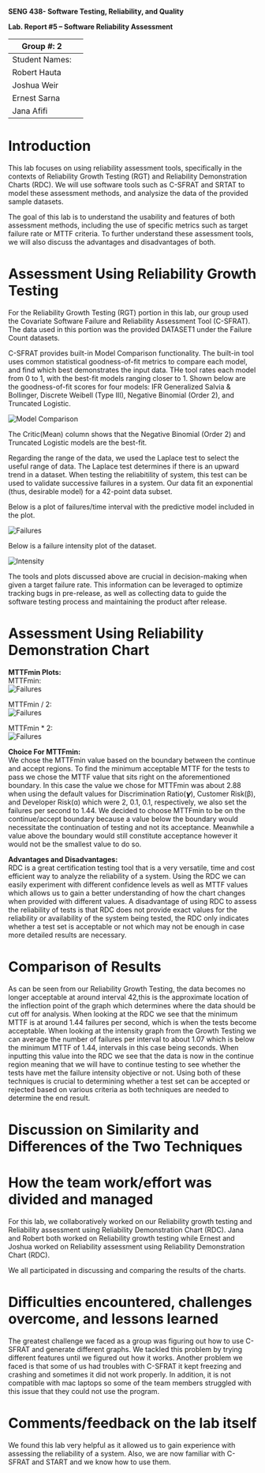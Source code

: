 **SENG 438- Software Testing, Reliability, and Quality**

**Lab. Report \#5 – Software Reliability Assessment**

| Group \#:   2    |   |
|-----------------|---|
| Student Names:  |   |
| Robert Hauta    |   |
| Joshua Weir     |   |
| Ernest Sarna    |   |
| Jana Afifi      |   |

# Introduction

This lab focuses on using reliability assessment tools, specifically in the contexts of Reliability Growth Testing (RGT) and Reliability Demonstration Charts (RDC). We will use software tools such as C-SFRAT and SRTAT to model these assessment methods, and analysize the data of the provided sample datasets.

The goal of this lab is to understand the usability and features of both assessment methods, including the use of specific metrics such as target failure rate or MTTF criteria. To further understand these assessment tools, we will also discuss the advantages and disadvantages of both.

# Assessment Using Reliability Growth Testing 

For the Reliability Growth Testing (RGT) portion in this lab, our group used the Covariate Software Failure and Reliability Assessment Tool (C-SFRAT). The data used in this portion was the provided DATASET1 under the Failure Count datasets.

C-SFRAT provides built-in Model Comparison functionality. The built-in tool uses common statistical goodness-of-fit metrics to compare each model, and find which best demonstrates the input data. THe tool rates each model from 0 to 1, with the best-fit models ranging closer to 1. Shown below are the goodness-of-fit scores for four models: IFR Generalized Salvia & Bollinger, Discrete Weibell (Type III), Negative Binomial (Order 2), and Truncated Logistic.

![Model Comparison](media/modelcomp.jpg)<br>

The Critic(Mean) column shows that the Negative Binomial (Order 2) and Truncated Logistic models are the best-fit.

Regarding the range of the data, we used the Laplace test to select the useful range of data. The Laplace test determines if there is an upward trend in a dataset. When testing the reliabitility of system, this test can be used to validate successive failures in a system. Our data fit an exponential (thus, desirable model) for a 42-point data subset.

Below is a plot of failures/time interval with the predictive model included in the plot.

![Failures](media/failures.jpg)<br>

Below is a failure intensity plot of the dataset.

![Intensity](media/intensity.jpg)<br>

The tools and plots discussed above are crucial in decision-making when given a target failure rate. This information can be leveraged to optimize tracking bugs in pre-release, as well as collecting data to guide the software testing process and maintaining the product after release.

# Assessment Using Reliability Demonstration Chart 
<strong>MTTFmin Plots:</strong><br>
MTTFmin: <br>
![Failures](media/MTTFmin.png)<br>

MTTFmin / 2: <br>
![Failures](media/MTTFmin_half.png)<br>

MTTFmin * 2: <br>
![Failures](media/MTTFmin_double.png)<br>

<strong>Choice For MTTFmin:</strong><br>
We chose the MTTFmin value based on the boundary between the continue and accept regions. To find the minimum acceptable MTTF for the tests to pass we chose the MTTF value that sits right on the aforementioned boundary. In this case the value we chose for MTTFmin was about 2.88 when using the default values for Discrimination Ratio(𝞬), Customer Risk(β), and Developer Risk(ɑ) which were 2, 0.1, 0.1, respectively, we also set the failures per second to 1.44. We decided to choose MTTFmin to be on the continue/accept boundary because a value below the boundary would necessitate the continuation of testing and not its acceptance. Meanwhile a value above the boundary would still constitute acceptance however it would not be the smallest value to do so.

<strong>Advantages and Disadvantages:</strong><br>
RDC is a great certification testing tool that is a very versatile, time and cost efficient way to analyze the reliability of a system. Using the RDC we can easily experiment with different confidence levels as well as MTTF values which allows us to gain a better understanding of how the chart changes when provided with different values. A disadvantage of using RDC to assess the reliability of tests is that RDC does not provide exact values for the reliability or availability of the system being tested, the RDC only indicates whether a test set is acceptable or not which may not be enough in case more detailed results are necessary.

# 

# Comparison of Results
As can be seen from our Reliability Growth Testing, the data becomes no longer acceptable at around interval 42,this is the approximate location of the inflection point of the graph which determines where the data should be cut off for analysis. When looking at the RDC we see that the minimum MTTF is at around 1.44 failures per second, which is when the tests become acceptable. When looking at the intensity graph from the Growth Testing we can average the number of failures per interval to about 1.07 which is below the minimum MTTF of 1.44, intervals in this case being seconds. When inputting this value into the RDC we see that the data is now in the continue region meaning that we will have to continue testing to see whether the tests have met the failure intensity objective or not. Using both of these techniques is crucial to determining whether a test set can be accepted or rejected based on various criteria as both techniques are needed to determine the end result.

# Discussion on Similarity and Differences of the Two Techniques

# How the team work/effort was divided and managed

For this lab, we collaboratively worked on our Reliability growth testing and Reliability assessment using Reliability Demonstration Chart (RDC). 
Jana and Robert both worked on Reliability growth testing while Ernest and Joshua worked on Reliability assessment using Reliability Demonstration Chart (RDC). 

We all participated in discussing and comparing the results of the charts.


# Difficulties encountered, challenges overcome, and lessons learned
The greatest challenge we faced as a group was figuring out how to use C-SFRAT and generate different graphs. We tackled this problem by trying different features until we figured out how it works. Another problem we faced is that some of us had troubles with C-SFRAT it kept freezing and crashing and sometimes it did not work properly. In addition, it is not compatible with mac laptops so some of the team members struggled with this issue that they could not use the program. 
# Comments/feedback on the lab itself
We found this lab very helpful as it allowed us to gain experience with assessing the reliability of a system. Also, we are now familiar with C-SFRAT and START and we know how to use them.

